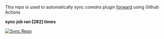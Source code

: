 This repo is used to automatically sync coredns plugin [forward](https://github.com/QZLin/forward) using Github Actions

**sync job ran [282] times**

[![Sync Repo](https://github.com/QZLin/coredns-extract/actions/workflows/sync.yaml/badge.svg)](https://github.com/QZLin/coredns-extract/actions/workflows/sync.yaml)
